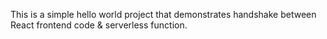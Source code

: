 This is a simple hello world project that demonstrates handshake between React frontend code & serverless function.
